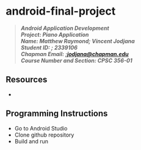 # android-final-project
> __*Android Application Development*__\
> __*Project: Piano Application*__\
> __*Name: Matthew Raymond; Vincent Jodjana*__\
> __*Student ID:           ; 2339106*__\
> __*Chapman Email:            ;jodjana@chapman.edu*__\
> __*Course Number and Section: CPSC 356-01*__

## Resources
* 

## Programming Instructions
* Go to Android Studio
* Clone github repository
* Build and run
